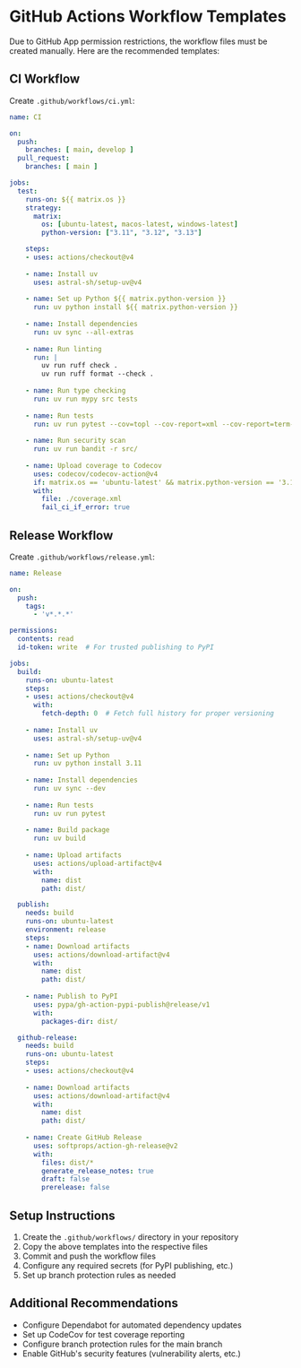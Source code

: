 # GitHub Actions Workflow Templates

Due to GitHub App permission restrictions, the workflow files must be created manually. Here are the recommended templates:

## CI Workflow

Create `.github/workflows/ci.yml`:

```yaml
name: CI

on:
  push:
    branches: [ main, develop ]
  pull_request:
    branches: [ main ]

jobs:
  test:
    runs-on: ${{ matrix.os }}
    strategy:
      matrix:
        os: [ubuntu-latest, macos-latest, windows-latest]
        python-version: ["3.11", "3.12", "3.13"]

    steps:
    - uses: actions/checkout@v4
    
    - name: Install uv
      uses: astral-sh/setup-uv@v4
    
    - name: Set up Python ${{ matrix.python-version }}
      run: uv python install ${{ matrix.python-version }}
    
    - name: Install dependencies
      run: uv sync --all-extras
    
    - name: Run linting
      run: |
        uv run ruff check .
        uv run ruff format --check .
    
    - name: Run type checking
      run: uv run mypy src tests
    
    - name: Run tests
      run: uv run pytest --cov=topl --cov-report=xml --cov-report=term-missing
    
    - name: Run security scan
      run: uv run bandit -r src/
    
    - name: Upload coverage to Codecov
      uses: codecov/codecov-action@v4
      if: matrix.os == 'ubuntu-latest' && matrix.python-version == '3.11'
      with:
        file: ./coverage.xml
        fail_ci_if_error: true
```

## Release Workflow

Create `.github/workflows/release.yml`:

```yaml
name: Release

on:
  push:
    tags:
      - 'v*.*.*'

permissions:
  contents: read
  id-token: write  # For trusted publishing to PyPI

jobs:
  build:
    runs-on: ubuntu-latest
    steps:
    - uses: actions/checkout@v4
      with:
        fetch-depth: 0  # Fetch full history for proper versioning
    
    - name: Install uv
      uses: astral-sh/setup-uv@v4
    
    - name: Set up Python
      run: uv python install 3.11
    
    - name: Install dependencies
      run: uv sync --dev
    
    - name: Run tests
      run: uv run pytest
    
    - name: Build package
      run: uv build
    
    - name: Upload artifacts
      uses: actions/upload-artifact@v4
      with:
        name: dist
        path: dist/

  publish:
    needs: build
    runs-on: ubuntu-latest
    environment: release
    steps:
    - name: Download artifacts
      uses: actions/download-artifact@v4
      with:
        name: dist
        path: dist/
    
    - name: Publish to PyPI
      uses: pypa/gh-action-pypi-publish@release/v1
      with:
        packages-dir: dist/

  github-release:
    needs: build
    runs-on: ubuntu-latest
    steps:
    - uses: actions/checkout@v4
    
    - name: Download artifacts
      uses: actions/download-artifact@v4
      with:
        name: dist
        path: dist/
    
    - name: Create GitHub Release
      uses: softprops/action-gh-release@v2
      with:
        files: dist/*
        generate_release_notes: true
        draft: false
        prerelease: false
```

## Setup Instructions

1. Create the `.github/workflows/` directory in your repository
2. Copy the above templates into the respective files
3. Commit and push the workflow files
4. Configure any required secrets (for PyPI publishing, etc.)
5. Set up branch protection rules as needed

## Additional Recommendations

- Configure Dependabot for automated dependency updates
- Set up CodeCov for test coverage reporting
- Configure branch protection rules for the main branch
- Enable GitHub's security features (vulnerability alerts, etc.)